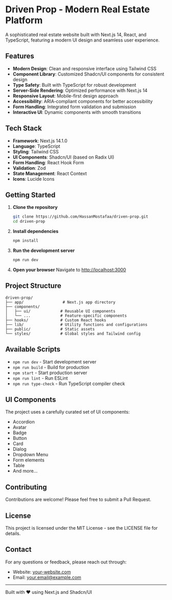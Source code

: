 # Driven Prop - Modern Real Estate Platform

A sophisticated real estate website built with Next.js 14, React, and TypeScript, featuring a modern UI design and seamless user experience.

## Features

- **Modern Design**: Clean and responsive interface using Tailwind CSS
- **Component Library**: Customized Shadcn/UI components for consistent design
- **Type Safety**: Built with TypeScript for robust development
- **Server-Side Rendering**: Optimized performance with Next.js 14
- **Responsive Layout**: Mobile-first design approach
- **Accessibility**: ARIA-compliant components for better accessibility
- **Form Handling**: Integrated form validation and submission
- **Interactive UI**: Dynamic components with smooth transitions

## Tech Stack

- **Framework**: Next.js 14.1.0
- **Language**: TypeScript
- **Styling**: Tailwind CSS
- **UI Components**: Shadcn/UI (based on Radix UI)
- **Form Handling**: React Hook Form
- **Validation**: Zod
- **State Management**: React Context
- **Icons**: Lucide Icons

## Getting Started

1. **Clone the repository**
   ```bash
   git clone https://github.com/HassanMostafaa/driven-prop.git
   cd driven-prop
   ```

2. **Install dependencies**
   ```bash
   npm install
   ```

3. **Run the development server**
   ```bash
   npm run dev
   ```

4. **Open your browser**
   Navigate to [http://localhost:3000](http://localhost:3000)

## Project Structure

```
driven-prop/
├── app/                 # Next.js app directory
├── components/         
│   ├── ui/             # Reusable UI components
│   └── ...             # Feature-specific components
├── hooks/              # Custom React hooks
├── lib/                # Utility functions and configurations
├── public/             # Static assets
└── styles/             # Global styles and Tailwind config
```

## Available Scripts

- `npm run dev` - Start development server
- `npm run build` - Build for production
- `npm start` - Start production server
- `npm run lint` - Run ESLint
- `npm run type-check` - Run TypeScript compiler check

## UI Components

The project uses a carefully curated set of UI components:
- Accordion
- Avatar
- Badge
- Button
- Card
- Dialog
- Dropdown Menu
- Form elements
- Table
- And more...

## Contributing

Contributions are welcome! Please feel free to submit a Pull Request.

## License

This project is licensed under the MIT License - see the LICENSE file for details.

## Contact

For any questions or feedback, please reach out through:
- Website: [your-website.com](https://your-website.com)
- Email: your.email@example.com

---
Built with ❤️ using Next.js and Shadcn/UI
